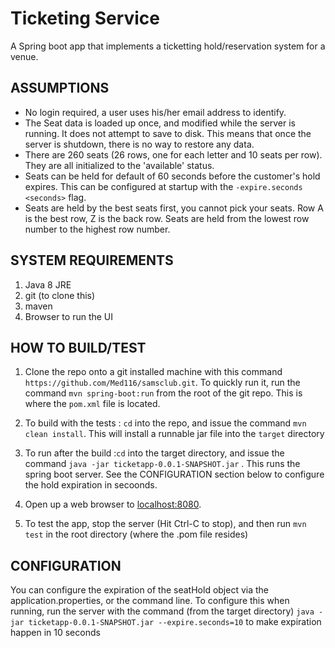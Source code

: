 
# Ticketing Service

A Spring boot app that implements a ticketting hold/reservation system for a venue.


## ASSUMPTIONS

- No login required, a user uses his/her email address to identify.
- The Seat data is loaded up once, and modified while the server is running. It does not attempt to save to disk. This means that once the server is shutdown, there is no way to restore any data.
- There are 260 seats (26 rows, one for each letter and 10 seats per row). They are all initialized to the 'available' status.
- Seats can be held for default of 60 seconds before the customer's hold expires. This can be configured at startup with the `-expire.seconds <seconds>` flag.
- Seats are held by the best seats first, you cannot pick your seats. Row A is the best row, Z is the back row. Seats are held from the lowest row number to the highest row number.

    
## SYSTEM REQUIREMENTS

1. Java 8 JRE
2. git (to clone this)
3. maven
4. Browser to run the UI 

    
## HOW TO BUILD/TEST

1. Clone the repo onto a git installed machine with this command `https://github.com/Med116/samsclub.git`. To quickly run it, run the command `mvn spring-boot:run` from the root of the git repo. This is where the `pom.xml` file is located.

2.  To build with the tests : `cd` into the repo, and issue the command `mvn clean install`. This will install a runnable jar file into the `target` directory

3. To run after the build :`cd` into the target directory, and issue the command `java -jar ticketapp-0.0.1-SNAPSHOT.jar` . This runs the spring boot server. See the CONFIGURATION section below to configure the hold expiration in secoonds. 

4. Open up a web browser to [localhost:8080](http://localhost:8080 "localhost:8080").

5. To test the app, stop the server (Hit Ctrl-C to stop), and then run `mvn test` in the root directory (where the .pom file resides)
 
 
## CONFIGURATION
 
 You can configure the expiration of the seatHold object via the application.properties, or the command line. To configure this when running, run the server with the command (from the target directory) `java -jar ticketapp-0.0.1-SNAPSHOT.jar --expire.seconds=10` to make expiration happen in 10 seconds 